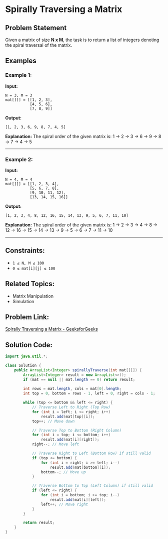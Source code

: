 # Spirally Traversing a Matrix

## Problem Statement
Given a matrix of size **N x M**, the task is to return a list of integers denoting the spiral traversal of the matrix.

## Examples

### Example 1:
**Input:**
```
N = 3, M = 3
mat[][] = [[1, 2, 3],
           [4, 5, 6],
           [7, 8, 9]]
```
**Output:**
```
[1, 2, 3, 6, 9, 8, 7, 4, 5]
```
**Explanation:**
The spiral order of the given matrix is:
1 → 2 → 3 → 6 → 9 → 8 → 7 → 4 → 5

---

### Example 2:
**Input:**
```
N = 4, M = 4
mat[][] = [[1, 2, 3, 4],
           [5, 6, 7, 8],
           [9, 10, 11, 12],
           [13, 14, 15, 16]]
```
**Output:**
```
[1, 2, 3, 4, 8, 12, 16, 15, 14, 13, 9, 5, 6, 7, 11, 10]
```
**Explanation:**
The spiral order of the given matrix is:
1 → 2 → 3 → 4 → 8 → 12 → 16 → 15 → 14 → 13 → 9 → 5 → 6 → 7 → 11 → 10

---

## Constraints:
- `1 ≤ N, M ≤ 100`
- `0 ≤ mat[i][j] ≤ 100`

## Related Topics:
- Matrix Manipulation
- Simulation

## Problem Link:
[Spirally Traversing a Matrix - GeeksforGeeks](https://www.geeksforgeeks.org/problems/spirally-traversing-a-matrix-1587115621/1?itm_source=geeksforgeeks&itm_medium=article&itm_campaign=practice_card)

## Solution Code:
```java
import java.util.*;

class Solution {
    public ArrayList<Integer> spirallyTraverse(int mat[][]) {
        ArrayList<Integer> result = new ArrayList<>();
        if (mat == null || mat.length == 0) return result;
        
        int rows = mat.length, cols = mat[0].length;
        int top = 0, bottom = rows - 1, left = 0, right = cols - 1;

        while (top <= bottom && left <= right) {
            // Traverse Left to Right (Top Row)
            for (int i = left; i <= right; i++)
                result.add(mat[top][i]);
            top++; // Move down

            // Traverse Top to Bottom (Right Column)
            for (int i = top; i <= bottom; i++)
                result.add(mat[i][right]);
            right--; // Move left

            // Traverse Right to Left (Bottom Row) if still valid
            if (top <= bottom) {
                for (int i = right; i >= left; i--)
                    result.add(mat[bottom][i]);
                bottom--; // Move up
            }

            // Traverse Bottom to Top (Left Column) if still valid
            if (left <= right) {
                for (int i = bottom; i >= top; i--)
                    result.add(mat[i][left]);
                left++; // Move right
            }
        }

        return result;
    }
}
```

